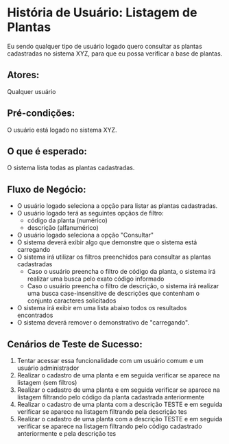 # História de Usuário: Listagem de Plantas
Eu sendo qualquer tipo de usuário logado quero consultar as plantas cadastradas no sistema XYZ, para que eu possa verificar a base de plantas.

## Atores:
Qualquer usuário

## Pré-condições:
O usuário está logado no sistema XYZ.

## O que é esperado:
O sistema lista todas as plantas cadastradas.

## Fluxo de Negócio:
- O usuário logado seleciona a opção para listar as plantas cadastradas.
- O usuário logado terá as seguintes opçãos de filtro:
  - código da planta (numérico)
  - descrição (alfanumérico)
- O usuário logado seleciona a opção "Consultar"
- O sistema deverá exibir algo que demonstre que o sistema está carregando
- O sistema irá utilizar os filtros preenchidos para consultar as plantas cadastradas
  - Caso o usuário preencha o filtro de código da planta, o sistema irá realizar uma busca pelo exato código informado
  - Caso o usuário preencha o filtro de descrição, o sistema irá realizar uma busca case-insensitive de descrições que contenham o conjunto caracteres solicitados
- O sistema irá exibir em uma lista abaixo todos os resultados encontrados
- O sistema deverá remover o demonstrativo de "carregando".

## Cenários de Teste de Sucesso:
1. Tentar acessar essa funcionalidade com um usuário comum e um usuário administrador
2. Realizar o cadastro de uma planta e em seguida verificar se aparece na listagem (sem filtros)
3. Realizar o cadastro de uma planta e em seguida verificar se aparece na listagem filtrando pelo código da planta cadastrada anteriormente
4. Realizar o cadastro de uma planta com a descrição TESTE e em seguida verificar se aparece na listagem filtrando pela descrição tes
5. Realizar o cadastro de uma planta com a descrição TESTE e em seguida verificar se aparece na listagem filtrando pelo código cadastrado anteriormente e pela descrição tes
